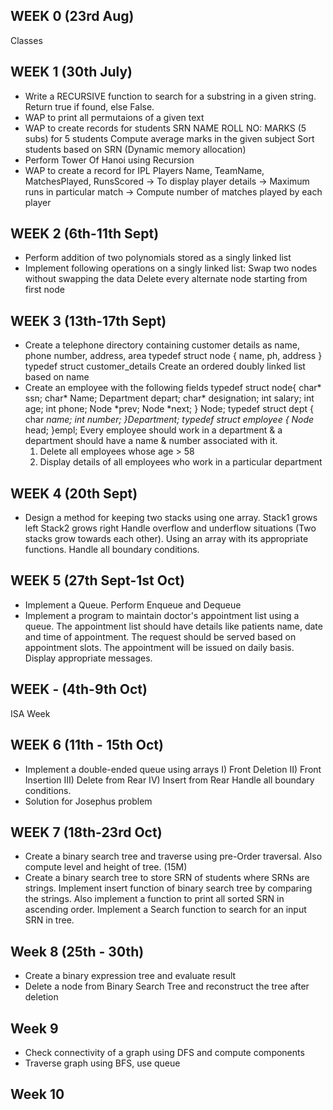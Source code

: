 ## WEEK 0 (23rd Aug)
Classes


## WEEK 1  (30th July)
-  Write a RECURSIVE function to search for a substring in a given string.
    Return true if found, else False.
-  WAP to print all permutaions of a given text
-  WAP to create records for students 
    SRN
    NAME
    ROLL NO:
    MARKS (5 subs)
    for 5 students
    Compute average marks in the given subject
    Sort students based on SRN
    (Dynamic memory allocation)
-  Perform Tower Of Hanoi using Recursion
-  WAP to create a record for IPL Players
    Name, TeamName, MatchesPlayed, RunsScored
    -> To display player details
    -> Maximum runs in particular match
    -> Compute number of matches played by each player


## WEEK 2 (6th-11th Sept)
-   Perform addition of two polynomials stored as a singly linked list
-   Implement following operations on a singly linked list:
    Swap two nodes without swapping the data
    Delete every alternate node starting from first node


## WEEK 3 (13th-17th Sept)
-   Create a telephone directory containing customer details as name, phone number, address, area
    typedef struct node {
        name, ph, address
    }
    typedef struct customer_details
    Create an ordered doubly linked list based on name
-   Create an employee with the following fields
    typedef struct node{
        char* ssn;
        char* Name;
        Department depart;
        char* designation;
        int salary;
        int age;
        int phone;
        Node *prev;
        Node *next;
        } Node;
    typedef struct dept {
        char *name;
        int number;
    }Department;
    typedef struct employee
    {
        Node* head;
    }empl;
    Every employee should work in a department & a department should have a name & number associated with it.
    1) Delete all employees whose age > 58
    2) Display details of all employees who work in a particular department


## WEEK 4 (20th Sept)
-   Design a method for keeping two stacks using one array.
    Stack1 grows left
    Stack2 grows right
    Handle overflow and underflow situations (Two stacks grow towards each other).
    Using an array with its appropriate functions. Handle all boundary conditions.


## WEEK 5 (27th Sept-1st Oct)
-   Implement a Queue. Perform Enqueue and Dequeue
-   Implement a program to maintain doctor's appointment list using a queue.
    The appointment list should have details like patients name, date and time of appointment.
    The request should be served based on appointment slots.
    The appointment will be issued on daily basis.
    Display appropriate messages.


## WEEK - (4th-9th Oct)
ISA Week


## WEEK 6 (11th - 15th Oct)
-   Implement a double-ended queue using arrays
    I) Front Deletion II) Front Insertion  III) Delete from Rear IV) Insert from Rear
    Handle all boundary conditions.
-   Solution for Josephus problem


## WEEK 7 (18th-23rd Oct)
-   Create a binary search tree and traverse using pre-Order traversal.
    Also compute level and height of tree. (15M)
-   Create a binary search tree to store SRN of students where SRNs are strings.
    Implement insert function of binary search tree by comparing the strings.
    Also implement a function to print all sorted SRN in ascending order.
    Implement a Search function to search for an input SRN in tree.

## Week 8 (25th - 30th)
-   Create a binary expression tree and evaluate result
-   Delete a node from Binary Search Tree and reconstruct the tree after deletion

## Week 9
-   Check connectivity of a graph using DFS and compute components  
-   Traverse graph using BFS, use queue 

## Week 10
